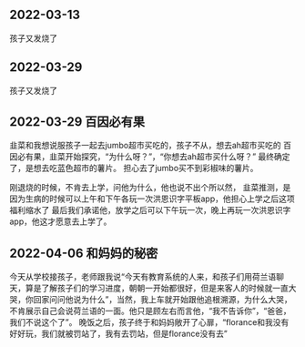 ## 2022-03-13
孩子又发烧了

## 2022-03-29
孩子又发烧了

## 2022-03-29 百因必有果
韭菜和我想说服孩子一起去jumbo超市买吃的，孩子不从，想去ah超市买吃的
百因必有果，韭菜开始探究，“为什么呀？”，“你想去ah超市买什么呀？”
最终确定了，是想去吃蓝色超市的薯片。
担心去了jumbo买不到彩椒味的薯片。

刚退烧的时候，不肯去上学，问他为什么，他也说不出个所以然，
韭菜推测，是因为生病的时候可以上午和下午各玩一次洪恩识字平板app，他担心上学之后这项福利缩水了
最后我们承诺他，放学之后可以下午玩一次，晚上再玩一次洪恩识字app，他这才愿意去上学了。

## 2022-04-06 和妈妈的秘密
今天从学校接孩子，老师跟我说“今天有教育系统的人来，和孩子们用荷兰语聊天，算是了解孩子们的学习进度，朝朝一开始都很好，但是来客人的时候就一直大哭，你回家问问他说为什么”，当然，我上车就开始跟他追根溯源，为什么大哭，不肯展示自己会说荷兰语的一面。他只是顾左右而言他，“我不告诉你”，“爸爸，我们不说这个了”。
晚饭之后，孩子终于和妈妈敞开了心扉，“florance和我没有好好玩，我们就被罚站了，我有去罚站，但是florance没有去”

